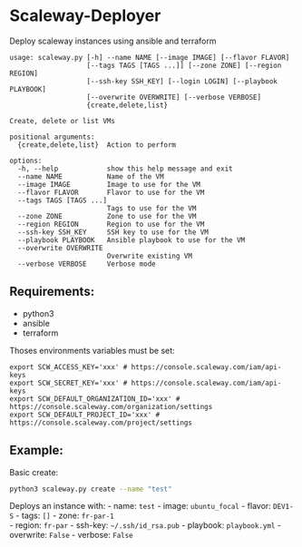 # Scaleway-Deployer

Deploy scaleway instances using ansible and terraform

```
usage: scaleway.py [-h] --name NAME [--image IMAGE] [--flavor FLAVOR]
                   [--tags TAGS [TAGS ...]] [--zone ZONE] [--region REGION]
                   [--ssh-key SSH_KEY] [--login LOGIN] [--playbook PLAYBOOK]
                   [--overwrite OVERWRITE] [--verbose VERBOSE]
                   {create,delete,list}

Create, delete or list VMs

positional arguments:
  {create,delete,list}  Action to perform

options:
  -h, --help            show this help message and exit
  --name NAME           Name of the VM
  --image IMAGE         Image to use for the VM
  --flavor FLAVOR       Flavor to use for the VM
  --tags TAGS [TAGS ...]
                        Tags to use for the VM
  --zone ZONE           Zone to use for the VM
  --region REGION       Region to use for the VM
  --ssh-key SSH_KEY     SSH key to use for the VM
  --playbook PLAYBOOK   Ansible playbook to use for the VM
  --overwrite OVERWRITE
                        Overwrite existing VM
  --verbose VERBOSE     Verbose mode
```

## Requirements:
- python3
- ansible
- terraform

Thoses environments variables must be set:
```
export SCW_ACCESS_KEY='xxx' # https://console.scaleway.com/iam/api-keys
export SCW_SECRET_KEY='xxx' # https://console.scaleway.com/iam/api-keys
export SCW_DEFAULT_ORGANIZATION_ID='xxx' # https://console.scaleway.com/organization/settings
export SCW_DEFAULT_PROJECT_ID='xxx' # https://console.scaleway.com/project/settings
```

## Example:

Basic create:
```bash
python3 scaleway.py create --name "test"
```
Deploys an instance with:
    - name: `test`
    - image: `ubuntu_focal`
    - flavor: `DEV1-S`
    - tags: `[]`
    - zone: `fr-par-1`  
    - region: `fr-par`
    - ssh-key: `~/.ssh/id_rsa.pub`
    - playbook: `playbook.yml`
    - overwrite: `False`
    - verbose: `False`

